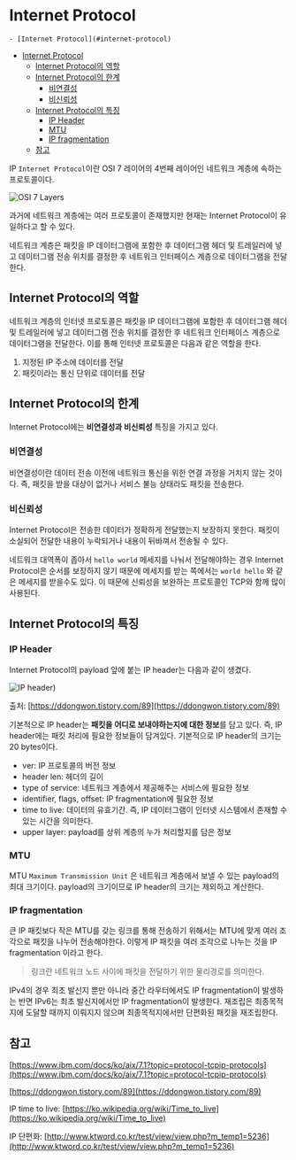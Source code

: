 # Internet Protocol

    - [Internet Protocol](#internet-protocol)
- [Internet Protocol](#internet-protocol)
  - [Internet Protocol의 역할](#internet-protocol의-역할)
  - [Internet Protocol의 한계](#internet-protocol의-한계)
    - [비연결성](#비연결성)
    - [비신뢰성](#비신뢰성)
  - [Internet Protocol의 특징](#internet-protocol의-특징)
    - [IP Header](#ip-header)
    - [MTU](#mtu)
    - [IP fragmentation](#ip-fragmentation)
  - [참고](#참고)

IP `Internet Protocol`이란 OSI 7 레이어의 4번째 레이어인 네트워크 계층에 속하는 프로토콜이다.

![OSI 7 Layers](https://user-images.githubusercontent.com/30178507/142201329-1d198e50-f491-4d4c-abe0-9a27fa55eb8f.png)

과거에 네트워크 계층에는 여러 프로토콜이 존재했지만 현재는 Internet Protocol이 유일하다고 할 수 있다.

네트워크 계층은 패킷을 IP 데이터그램에 포함한 후 데이터그램 헤더 및 트레일러에 넣고 데이터그램 전송 위치를 결정한 후 네트워크 인터페이스 계층으로 데이터그램을 전달한다.

## Internet Protocol의 역할

네트워크 계층의 인터넷 프로토콜은 패킷을 IP 데이터그램에 포함한 후 데이터그램 헤더 및 트레일러에 넣고 데이터그램 전송 위치를 결정한 후 네트워크 인터페이스 계층으로 데이터그램을 전달한다. 이를 통해 인터넷 프로토콜은 다음과 같은 역할을 한다.

1. 지정된 IP 주소에 데이터를 전달
2. 패킷이라는 통신 단위로 데이터를 전달

## Internet Protocol의 한계

Internet Protocol에는 **비연결성과 비신뢰성** 특징을 가지고 있다.

### 비연결성

비연결성이란 데이터 전송 이전에 네트워크 통신을 위한 연결 과정을 거치지 않는 것이다. 즉, 패킷을 받을 대상이 없거나 서비스 불능 상태라도 패킷을 전송한다.

### 비신뢰성

Internet Protocol은 전송한 데이터가 정확하게 전달했는지 보장하지 못한다. 패킷이 소실되어 전달한 내용이 누락되거나 내용이 뒤바껴서 전송될 수 있다.

네트워크 대역폭이 좁아서 `hello world` 메세지를 나눠서 전달해야하는 경우 Internet Protocol은 순서를 보장하지 않기 때문에 메세지를 받는 쪽에서는 `world hello` 와 같은 메세지를 받을수도 있다. 이 때문에 신뢰성을 보완하는 프로토콜인 TCP와 함께 많이 사용된다.

## Internet Protocol의 특징

### IP Header

Internet Protocol의 payload 앞에 붙는 IP header는 다음과 같이 생겼다.

![IP header)](https://user-images.githubusercontent.com/30178507/142201323-d872579c-1033-46ab-8b03-38e72a8fff42.png)

출처: [https://ddongwon.tistory.com/89](https://ddongwon.tistory.com/89)

기본적으로 IP header는 **패킷을 어디로 보내야하는지에 대한 정보**를 담고 있다. 즉, IP header에는 패킷 처리에 필요한 정보들이 담겨있다. 기본적으로 IP header의 크기는 20 bytes이다.

- ver: IP 프로토콜의 버전 정보
- header len: 헤더의 길이
- type of service: 네트워크 계층에서 제공해주는 서비스에 필요한 정보
- identifier, flags, offset: IP fragmentation에 필요한 정보
- time to live: 데이터의 유효기간. 즉, IP 데이터그램이 인터넷 시스템에서 존재할 수 있는 시간을 의미한다.
- upper layer: payload를 상위 계층의 누가 처리할지를 담은 정보

### MTU

MTU `Maximum Transmission Unit` 은 네트워크 계층에서 보낼 수 있는 payload의 최대 크기이다. payload의 크기이므로 IP header의 크기는 제외하고 계산한다.

### IP fragmentation

큰 IP 패킷보다 작은 MTU를 갖는 링크를 통해 전송하기 위해서는 MTU에 맞게 여러 조각으로 패킷을 나누어 전송해야한다. 이렇게 IP 패킷을 여러 조각으로 나누는 것을 IP fragmentation 이라고 한다.

> 링크란 네트워크 노드 사이에 패킷을 전달하기 위한 물리경로를 의미한다.

IPv4의 경우 최초 발신지 뿐만 아니라 중간 라우터에서도 IP fragmentation이 발생하는 반면 IPv6는 최초 발신지에서만 IP fragmentation이 발생한다. 재조립은 최종목적지에 도달할 때까지 이뤄지지 않으며 최종목적지에서만 단편화된 패킷을 재조립한다.

## 참고

[https://www.ibm.com/docs/ko/aix/7.1?topic=protocol-tcpip-protocols](https://www.ibm.com/docs/ko/aix/7.1?topic=protocol-tcpip-protocols)

[https://ddongwon.tistory.com/89](https://ddongwon.tistory.com/89)

IP time to live: [https://ko.wikipedia.org/wiki/Time_to_live](https://ko.wikipedia.org/wiki/Time_to_live)

IP 단편화: [http://www.ktword.co.kr/test/view/view.php?m_temp1=5236](http://www.ktword.co.kr/test/view/view.php?m_temp1=5236)